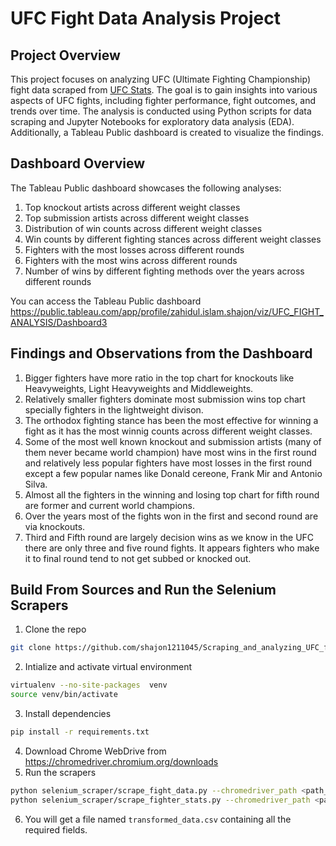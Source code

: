 # UFC Fight Data Analysis Project

## Project Overview
This project focuses on analyzing UFC (Ultimate Fighting Championship) fight data scraped from [UFC Stats](http://www.ufcstats.com/statistics/events/completed?page=all). The goal is to gain insights into various aspects of UFC fights, including fighter performance, fight outcomes, and trends over time. The analysis is conducted using Python scripts for data scraping and Jupyter Notebooks for exploratory data analysis (EDA). Additionally, a Tableau Public dashboard is created to visualize the findings.

## Dashboard Overview
The Tableau Public dashboard showcases the following analyses:
1. Top knockout artists across different weight classes
2. Top submission artists across different weight classes
3. Distribution of win counts across different weight classes
4. Win counts by different fighting stances across different weight classes
5. Fighters with the most losses across different rounds
6. Fighters with the most wins across different rounds
7. Number of wins by different fighting methods over the years across different rounds

You can access the Tableau Public dashboard https://public.tableau.com/app/profile/zahidul.islam.shajon/viz/UFC_FIGHT_ANALYSIS/Dashboard3

## Findings and Observations from the Dashboard
1. Bigger fighters have more ratio in the top chart for knockouts like Heavyweights, Light Heavyweights and Middleweights.
2. Relatively smaller fighters dominate most submission wins top chart specially fighters in the lightweight divison.
3. The orthodox fighting stance has been the most effective for winning a fight as it has the most winnig counts across different weight classes.
5. Some of the most well known knockout and submission artists (many of them never became world champion) have most wins in the first round and relatively less popular fighters have most losses in the first round except a few popular names like Donald cereone, Frank Mir and Antonio Silva.
6. Almost all the fighters in the winning and losing top chart for fifth round are former and current world champions.
7. Over the years most of the fights won in the first and second round are via knockouts.
8. Third and Fifth round are largely decision wins as we know in the UFC there are only three and five round fights. It appears fighters who make it to final round tend to not get subbed or knocked out.  

## Build From Sources and Run the Selenium Scrapers
1. Clone the repo
```bash
git clone https://github.com/shajon1211045/Scraping_and_analyzing_UFC_fight_data.git
```
2. Intialize and activate virtual environment
```bash
virtualenv --no-site-packages  venv
source venv/bin/activate
```
3. Install dependencies
```bash
pip install -r requirements.txt
```
4. Download Chrome WebDrive from https://chromedriver.chromium.org/downloads 
5. Run the scrapers
```bash
python selenium_scraper/scrape_fight_data.py --chromedriver_path <path_to_chromedriver>
python selenium_scraper/scrape_fighter_stats.py --chromedriver_path <path_to_chromedriver>
```
6. You will get a file named `transformed_data.csv` containing all the required fields. 

